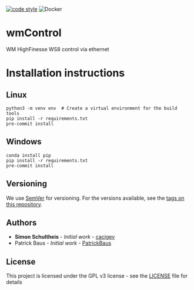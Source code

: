 [![code style](https://img.shields.io/badge/code%20style-black-000000.svg)](https://github.com/psf/black)
![Docker](https://img.shields.io/badge/docker-%230db7ed.svg?style=flat&logo=docker&logoColor=white)
# wmControl
WM HighFinesse WS8 control via ethernet

# Installation instructions
## Linux
```
python3 -m venv env  # Create a virtual environment for the build tools
pip install -r requirements.txt
pre-commit install
```

## Windows
```
conda install pip
pip install -r requirements.txt
pre-commit install
```

## Versioning

We use [SemVer](http://semver.org/) for versioning. For the versions available, see the [tags on this repository](../../tags).

## Authors

* **Simon Schultheis** - *Initial work* - [cacigev](https://github.com/cacigev)
* Patrick Baus - *Initial work* - [PatrickBaus](https://github.com/PatrickBaus)

## License


This project is licensed under the GPL v3 license - see the [LICENSE](LICENSE) file for details

